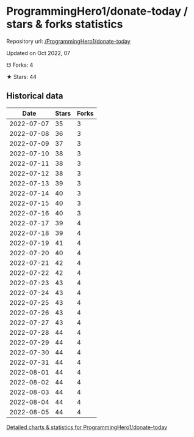 # ProgrammingHero1/donate-today / stars & forks statistics

Repository url: [/ProgrammingHero1/donate-today](https://github.com/ProgrammingHero1/donate-today)

Updated on Oct 2022, 07

☋ Forks: 4

★ Stars: 44

## Historical data
| Date | Stars | Forks |
|------|-------|-------|
| 2022-07-07 | 35 | 3 | 
| 2022-07-08 | 36 | 3 | 
| 2022-07-09 | 37 | 3 | 
| 2022-07-10 | 38 | 3 | 
| 2022-07-11 | 38 | 3 | 
| 2022-07-12 | 38 | 3 | 
| 2022-07-13 | 39 | 3 | 
| 2022-07-14 | 40 | 3 | 
| 2022-07-15 | 40 | 3 | 
| 2022-07-16 | 40 | 3 | 
| 2022-07-17 | 39 | 4 | 
| 2022-07-18 | 39 | 4 | 
| 2022-07-19 | 41 | 4 | 
| 2022-07-20 | 40 | 4 | 
| 2022-07-21 | 42 | 4 | 
| 2022-07-22 | 42 | 4 | 
| 2022-07-23 | 43 | 4 | 
| 2022-07-24 | 43 | 4 | 
| 2022-07-25 | 43 | 4 | 
| 2022-07-26 | 43 | 4 | 
| 2022-07-27 | 43 | 4 | 
| 2022-07-28 | 44 | 4 | 
| 2022-07-29 | 44 | 4 | 
| 2022-07-30 | 44 | 4 | 
| 2022-07-31 | 44 | 4 | 
| 2022-08-01 | 44 | 4 | 
| 2022-08-02 | 44 | 4 | 
| 2022-08-03 | 44 | 4 | 
| 2022-08-04 | 44 | 4 | 
| 2022-08-05 | 44 | 4 | 


[Detailed charts & statistics for ProgrammingHero1/donate-today](https://reviewgithub.com/rep/ProgrammingHero1/donate-today)
